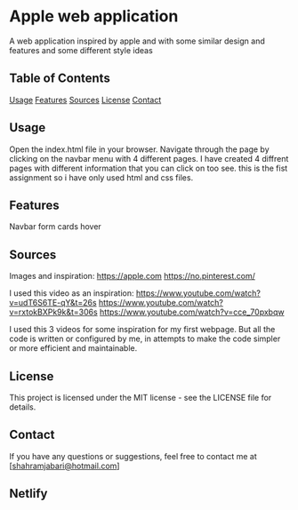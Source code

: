 # Apple web application

A web application inspired by apple and with some similar design and features and some different style ideas

## Table of Contents

[Usage](#usage)
[Features](#features)
[Sources](#sources)
[License](#license)
[Contact](#contact)

## Usage

Open the index.html file in your browser.
Navigate through the page by clicking on the navbar menu with 4 different pages. I have created 4 diffrent pages with different information that you can click on too see. this is the fist assignment so i have only used html and css files.

## Features

Navbar
form
cards
hover

## Sources

Images and inspiration:
https://apple.com
https://no.pinterest.com/

I used this video as an inspiration:
https://www.youtube.com/watch?v=udT6S6TE-qY&t=26s
https://www.youtube.com/watch?v=rxtokBXPk9k&t=306s
https://www.youtube.com/watch?v=cce_70pxbqw

I used this 3 videos for some inspiration for my first webpage.
But all the code is written or configured by me, in attempts to make the code simpler or more efficient and maintainable.

## License

This project is licensed under the MIT license - see the LICENSE file for details.

## Contact

If you have any questions or suggestions, feel free to contact me at [shahramjabari@hotmail.com]

## Netlify
